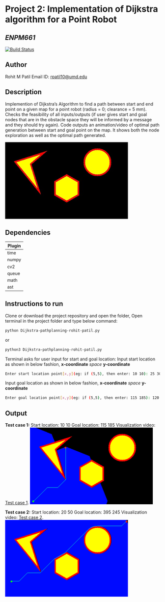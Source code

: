 # Project 2: Implementation of Dijkstra algorithm for a Point Robot
## _ENPM661_
[![Build Status](https://travis-ci.org/joemccann/dillinger.svg?branch=master)](https://travis-ci.org/joemccann/dillinger)

## Author
Rohit M Patil
Email ID: rpatil10@umd.edu

## Description
Implemention of Dijkstra’s Algorithm to find a path between start and end point on a given map for a point robot (radius = 0; clearance = 5 mm). Checks the feasibility of all inputs/outputs (if user gives start and goal nodes that are in the obstacle space they will be informed by a message and they should try again). Code outputs an animation/video of optimal path generation between start and goal point on the map. It shows both the node exploration as well as the optimal path generated.

![Work space](/outputs/workspace.jpg?raw=true)
## Dependencies

| Plugin | 
| ------ |
| time | 
| numpy | 
| cv2 | 
| queue | 
| math | 
| ast | 

## Instructions to run
Clone or download the project repository and open the folder,
Open terminal in the project folder and type below command:
```bash
python Dijkstra-pathplanning-rohit-patil.py
```
or
```bash
python3 Dijkstra-pathplanning-rohit-patil.py
```
Terminal asks for user input for start and goal location:
Input start location as shown in below fashion, **x-coordinate** _space_ **y-coordinate**
```sh
Enter start location point[x,y](eg: if (5,5), then enter: 10 10): 25 30
```
Input goal location as shown in below fashion, **x-coordinate** _space_ **y-coordinate**
```sh
Enter goal location point[x,y](eg: if (5,5), then enter: 115 185): 120 190
```
## Output
**Test case 1:**
Start location: 10 10
Goal location: 115 185
Visualization video: [Test case 1](https://youtu.be/vwKUfesqk9k).
![Optimal_path_testcase1](/outputs/Optimal_path_testcase1.png?raw=true)

**Test case 2:**
Start location: 20 50
Goal location: 395 245
Visualization video: [Test case 2](https://youtu.be/W2lts-Yb6SI).
![Optimal_path_testcase2](/outputs/Optimal_path_testcase2.png?raw=true)